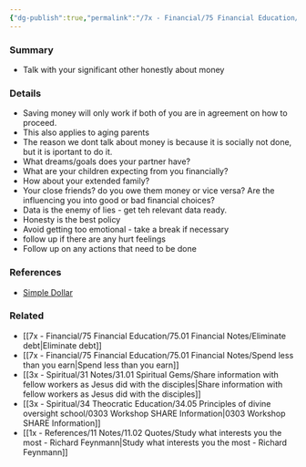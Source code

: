 ```yaml
---
{"dg-publish":true,"permalink":"/7x - Financial/75 Financial Education/75.01 Financial Notes/Talk honestly about money/","title":"Talk honestly about money","created":"2023-08-26T16:19:16.283+03:00","updated":"2024-02-14T20:17:37.942+03:00"}
---
```



### Summary
- Talk with your significant other honestly about money

### Details
- Saving money will only work if both of you are in agreement on how to proceed.
- This also applies to aging parents
- The reason we dont talk about money is because it is socially not done, but it is iportant to do it.
- What dreams/goals does your partner have? 
- What are your children expecting from you financially? 
- How about your extended family?
- Your close friends? do you owe them money or vice versa? Are the influencing you into good or bad financial choices?
- Data is the enemy of lies - get teh relevant data ready.
- Honesty is the best policy
- Avoid getting too emotional - take a break if necessary
- follow up if there are any hurt feelings
- Follow up on any actions that need to be done

### References
- [Simple Dollar](https://web.archive.org/web/20110902020254/http://www.thesimpledollar.com/)

### Related
- [[7x - Financial/75 Financial Education/75.01 Financial Notes/Eliminate debt\|Eliminate debt]]
- [[7x - Financial/75 Financial Education/75.01 Financial Notes/Spend less than you earn\|Spend less than you earn]]
- [[3x - Spiritual/31 Notes/31.01 Spiritual Gems/Share information with fellow workers as Jesus did with the disciples\|Share information with fellow workers as Jesus did with the disciples]]
- [[3x - Spiritual/34 Theocratic Education/34.05 Principles of divine oversight school/0303 Workshop SHARE Information\|0303 Workshop SHARE Information]]
- [[1x - References/11 Notes/11.02 Quotes/Study what interests you the most - Richard Feynmann\|Study what interests you the most - Richard Feynmann]]